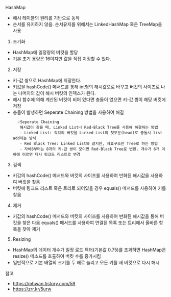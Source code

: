 HashMap
- 해시 테이블의 원리를 기반으로 동작
- 순서를 유지하지 않음. 순서유지를 위해서는 LinkedHashMap 혹은 TreeMap을 사용

1. 초기화
- HashMap에 일정량의 버킷을 할당
- 기본 초기 용량은 16이지만 값을 직접 지정할 수 있다.

2. 저장
- 키-값 쌍으로 HashMap에 저장한다.
- 키값을 hashCode() 메서드를 통해 int형의 해시값으로 바꾸고 버킷의 사이즈로 나눈 나머지의 값이 해시 버킷의
  인덱스가 된다.
- 해시 함수에 의해 계산된 버킷이 비어 있다면 충돌이 없으면 키-값 쌍이 해당 버킷에 저장
- 충돌이 발생하면 Seperate Chaining 방법을 사용하여 해결
  ```
    💡Seperate Chaining
     해시값이 같을 때, Linked List나 Red-Black Tree를 사용해 해결하는 방법
     - Linked List: 각각의 버킷을 Linked List의 첫부분(head)로 충돌시 list add하는 방식
     - Red Black Tree: Linked List와 같지만, 자료구조만 Tree로 하는 방법
     - 자바8부터는 8개의 키-값 쌍이 모이면 Red-Black Tree로 변환. 개수가 6개 이하에 이르면 다시 링크드 리스트로 변경
  ```

3. 검색
- 키갑의 hashCode() 메서드와 버킷의 사이즈를 사용하여 반화된 해시값을 사용하여 버킷을 찾음
- 버킷에 링크드 리스트 혹은 트리로 되어있을 경우 equals() 메서드를 사용하여 키를 찾음 

4. 제거
- 키값의 hashCode() 메서드와 버킷의 사이즈를 사용하여 반화된 해시값을 통해 버킷을 찾은 다음 equals() 메서드를 
  사용하여 연결된 목록 또는 트리에서 올바른 항목을 찾아 제거

5. Resizing
- HashMap의 데이터 개수가 일정 로드 팩터(기본값 0.75)를 초과하면 HashMap은 resize() 메소드를 호출하여 
  버킷 수를 증가시킴
- 일반적으로 기본 배열의 크기를 두 배로 늘리고 모든 키를 새 버킷으로 다시 해시

참고
- https://mhwan.tistory.com/59
- https://zrr.kr/5urw